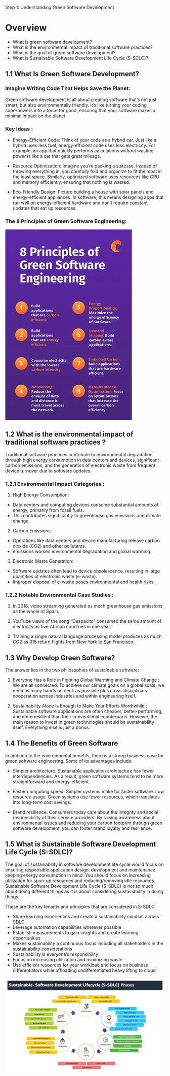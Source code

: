 Step 1: Understanding Green Software Development

# **Overview**

- What is green software development?
- What is the environmental impact of traditional software practices?
- What is the goal of green software development?
- What is Sustainable Software Development Life Cycle (S-SDLC)?


## **1.1 What Is Green Software Development?**

### **Imagine Writing Code That Helps Save the Planet:**
Green software development is all about creating software that’s not just smart, but also environmentally friendly. It’s like turning your coding superpowers into a force for good, ensuring that your software makes a minimal impact on the planet.

### **Key Ideas :**

- Energy-Efficient Code: Think of your code as a hybrid car. Just like a hybrid uses less fuel, energy-efficient code uses less electricity. For example, an app that quickly performs calculations without wasting power is like a car that gets great mileage.

- Resource Optimization: Imagine you’re packing a suitcase. Instead of throwing everything in, you carefully fold and organize to fit the most in the least space. Similarly, optimized software uses resources like CPU and memory efficiently, ensuring that nothing is wasted.

- Eco-Friendly Design: Picture building a house with solar panels and energy-efficient appliances. In software, this means designing apps that run well on energy-efficient hardware and don’t require constant updates that eat up resources.

### **The 8 Principles of Green Software Engineering:**
<img src="./images/pic2.png" alt="Green Web Developmen" width="400">

## **1.2 What is the environmental impact of traditional software practices ?**
Traditional software practices contribute to environmental degradation through high energy consumption in data centers and devices, significant carbon emissions, and the generation of electronic waste from frequent device turnover due to software updates.

### **1.2.1 Environmental Impact Categories :**

1. High Energy Consumption:

- Data centers and computing devices consume substantial amounts of energy, primarily from fossil fuels.
- This contributes significantly to greenhouse gas emissions and climate change.
  
2. Carbon Emissions:

- Operations like data centers and device manufacturing release carbon dioxide (CO2) and other pollutants.
- emissions worsen environmental degradation and global warming.
  
3. Electronic Waste Generation:

- Software updates often lead to device obsolescence, resulting in large quantities of electronic waste (e-waste).
- Improper disposal of e-waste poses environmental and health risks.

### **1.2.2 Notable Environmental Case Studies :**

1. In 2018, video streaming generated as much greenhouse gas emissions as the whole of Spain.

2. YouTube views of the song “Despacito” consumed the same amount of electricity as five African countries in one year.

3. Training a single natural language processing model produces as much CO2 as 315 return flights from New York to San Francisco.

## 1.3 Why Develop Green Software? 

The answer lies in the two philosophies of sustainable software:

1. Everyone Has a Role in Fighting Global Warming and Climate Change : We are all connected. To achieve our climate goals on a global scale, we need as many hands on deck as possible plus cross-disciplinary cooperation across industries and within engineering itself.

2. Sustainability Alone Is Enough to Make Your Efforts Worthwhile : Sustainable software applications are often cheaper, better-performing, and more resilient than their conventional counterparts. However, the main reason to invest in green technologies should be sustainability itself. Everything else is just a bonus.

## 1.4 The Benefits of Green Software 

In addition to the environmental benefits, there is a strong business case for green software engineering. Some of its advantages include:

- Simpler architecture. Sustainable application architecture has fewer interdependencies. As a result, green software systems tend to be more straightforward and energy-efficient.
  
- Faster computing speed. Simpler systems make for faster software.
Low resource usage. Green systems use fewer resources, which translates into long-term cost savings.

- Brand resilience. Consumers today care about the integrity and social responsibility of their service providers. By raising awareness about environmental issues and reducing your carbon footprint through green software development, you can foster brand loyalty and resilience.

## 1.5 What is Sustainable Software Development Life Cycle (S-SDLC)?

The goal of sustainability in software development life cycle would focus on ensuring responsible application design, development and maintenance keeping energy consumption in mind. You should focus on increasing utilization for spun-up resources and reducing/removing idle resources. Sustainable Software Development Life Cycle (S-SDLC) is not so much about doing different things as it is about considering sustainability in doing things.

These are the key tenants and principles that are considered in S-SDLC.

- Share learning experiences and create a sustainability mindset across SDLC
- Leverage automation capabilities wherever possible
- Establish measurements to gain insights and create learning opportunities
- Makes sustainability a continuous focus including all stakeholders in the sustainability considerations
- Sustainability is everyone’s responsibility
- Focus on increasing utilization and minimizing waste
- Use efficient resources for your workload and focus on business differentiators while offloading undifferentiated heavy lifting to cloud
  
<img src="./images/s-sdlc.png" alt="Green Web Developmen" width="800">

 








